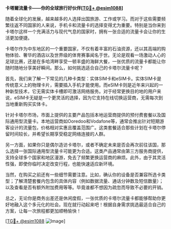 **卡塔爾流量卡——你的全球旅行好伙伴[[TG💪+ @esim1088](https://t.me/s/esim1088)]**

随着全球化的发展，越来越多的人选择出国旅游、工作或学习。而对于这些需要频繁往返不同国家的人来说，手机卡和流量卡的选择变得尤为重要。特别是当你来到卡塔尔这样一个充满活力与现代气息的国家时，拥有一张合适的流量卡会让你的生活更加便捷。

卡塔尔作为中东地区的一个重要国家，不仅有着丰富的石油资源，还以其高端的购物体验、奢华的酒店以及世界级的体育赛事闻名于世。无论是观看一场激动人心的足球比赛，还是在多哈湾畔享受一顿丰盛的海鲜大餐，一张优质的流量卡都能让你随时随地分享美好瞬间。那么，如何挑选适合自己的卡塔尔流量卡呢？

首先，我们来了解一下常见的几种卡类型：实体SIM卡和eSIM卡。实体SIM卡是传统意义上的物理卡片，需要插入手机才能使用。而eSIM卡则是近年来兴起的一种新型技术，它无需实体卡槽即可激活网络服务。对于经常更换目的地的用户来说，eSIM卡无疑是一个更灵活的选择，因为它支持在线切换运营商，无需每次到当地重新购买实体卡。

针对卡塔尔市场，市面上提供的主要产品包括本地运营商提供的预付费套餐以及国际通用型流量卡。本地运营商如Ooredoo和Vodafone等，通常会推出针对短期游客设计的流量包，价格相对实惠且覆盖范围广。这类套餐适合那些计划在卡塔尔停留时间较长，并希望长期享受稳定网络连接的人群。

另一方面，如果你只是偶尔造访卡塔尔，或者不确定未来是否会再次前往该国，那么选择一张国际通用型流量卡可能更为合适。这类产品通常由第三方服务商提供，支持全球多个国家和地区漫游，免去了频繁更换运营商的麻烦。此外，由于其灵活性强，即使你临时决定改变行程，也能快速适应新环境。

当然，在购买之前还有一些细节需要注意。比如，确认你的设备是否兼容所选卡类型；了解清楚套餐内包含的具体内容（例如数据流量、通话分钟数及短信数量）；以及查看是否有额外附加费用等等。毕竟谁都不想因为疏忽而导致不必要的开销。

总之，无论你是商务出差还是休闲度假，一张优质的卡塔尔流量卡都能够帮助你更好地融入这个多元化的社会。现在就行动起来吧！根据自身需求挑选最适合自己的方案，让每一次旅程都更加顺畅愉快！

[[TG💪+ @esim1088](https://t.me/s/esim1088) ![Image](https://i.postimg.cc/4NQfJmqS/Snipaste-2025-05-13-00-14-12.png)]